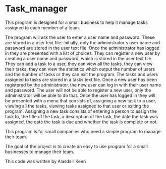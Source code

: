 # Task_manager
This program is designed for a small business to help it manage tasks assigned to each member of a team.

The program will ask the user to enter a user name and password. These are stored in a user text file. Initially, only the administrator's user name and password are stored in the user text file. Once the administrator has logged in they are presented with a list of choices. They can register a new user by creating a user name and password, which is stored in the user text file. They can add a task to a user, they can view all the tasks, they can view their tasks, they can view the statistics which output the number of users and the number of tasks or they can exit the program. The tasks and users assigned to tasks are stored in a tasks text file. Once a new user has been registered by the administrator, the new user can log in with their user name and password. The user will not be able to register a new user, only the administrator will be able to do that. Once the user has logged in they will be presented with a menu that consists of, assigning a new task to a user, viewing all the tasks, viewing tasks assigned to that user or exiting the program. Assigning a new task consists of entering a person to assign the task to, the title of the task, a description of the task, the date the task was assigned, the date the task is due and whether the task is complete or not.

This program is for small companies who need a simple program to manage their team.

The goal of the project is to create an easy to use program for a small businesses to manage their team.

This code was written by Alasdair Keen
